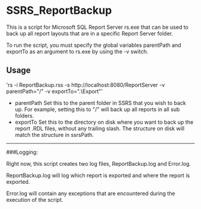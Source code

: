 SSRS_ReportBackup 
========

This is a script for Microsoft SQL Report Server rs.exe that can be used to back up all report layouts that are in a specific Report Server folder.

To run the script, you must specify the global variables parentPath and exportTo as an argument to rs.exe by using the -v switch.

Usage
-----

'rs -i ReportBackup.rss -s http://localhost:8080/ReportServer -v parentPath="/" -v exportTo=".\Export"'

* parentPath	Set this to the parent folder in SSRS that you wish to back up. For example, setting this to "/" will back up all reports in all sub folders.
* exportTo		Set this to the directory on disk where you want to back up the report .RDL files, without any trailing slash.
			The structure on disk will match the structure in ssrsPath.
------
###Logging:

Right now, this script creates two log files, ReportBackup.log and Error.log.

ReportBackup.log will log which report is exported and where the report is exported.

Error.log will contain any exceptions that are encountered during the execution of the script.
